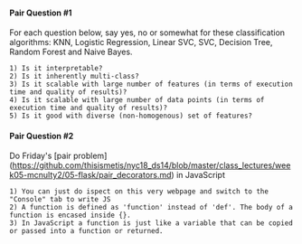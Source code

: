 #### Pair Question #1

For each question below, say yes, no or somewhat for these classification algorithms: KNN, Logistic Regression, Linear SVC, SVC, Decision Tree, Random Forest and Naive Bayes.

    1) Is it interpretable?
    2) Is it inherently multi-class?
    3) Is it scalable with large number of features (in terms of execution time and quality of results)?
    4) Is it scalable with large number of data points (in terms of execution time and quality of results)?
    5) Is it good with diverse (non-homogenous) set of features?

#### Pair Question #2

Do Friday's [pair problem] (https://github.com/thisismetis/nyc18_ds14/blob/master/class_lectures/week05-mcnulty2/05-flask/pair_decorators.md) in JavaScript

    1) You can just do ispect on this very webpage and switch to the "Console" tab to write JS
    2) A function is defined as 'function' instead of 'def'. The body of a function is encased inside {}.
    3) In JavaScript a function is just like a variable that can be copied or passed into a function or returned.
    
